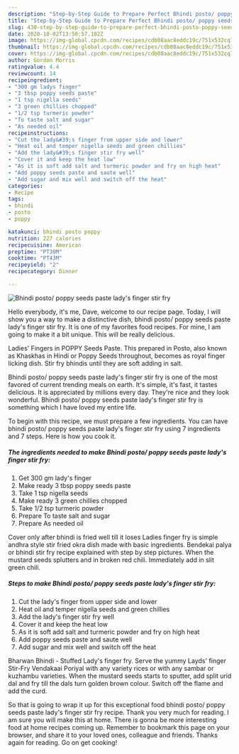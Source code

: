 ```yaml
---
description: "Step-by-Step Guide to Prepare Perfect Bhindi posto/ poppy seeds paste lady&amp;#39;s finger stir fry"
title: "Step-by-Step Guide to Prepare Perfect Bhindi posto/ poppy seeds paste lady&amp;#39;s finger stir fry"
slug: 430-step-by-step-guide-to-prepare-perfect-bhindi-posto-poppy-seeds-paste-lady-and-39-s-finger-stir-fry
date: 2020-10-02T13:50:57.102Z
image: https://img-global.cpcdn.com/recipes/cdb08aac8eddc19c/751x532cq70/bhindi-posto-poppy-seeds-paste-ladys-finger-stir-fry-recipe-main-photo.jpg
thumbnail: https://img-global.cpcdn.com/recipes/cdb08aac8eddc19c/751x532cq70/bhindi-posto-poppy-seeds-paste-ladys-finger-stir-fry-recipe-main-photo.jpg
cover: https://img-global.cpcdn.com/recipes/cdb08aac8eddc19c/751x532cq70/bhindi-posto-poppy-seeds-paste-ladys-finger-stir-fry-recipe-main-photo.jpg
author: Gordon Morris
ratingvalue: 4.4
reviewcount: 14
recipeingredient:
- "300 gm ladys finger"
- "3 tbsp poppy seeds paste"
- "1 tsp nigella seeds"
- "3 green chillies chopped"
- "1/2 tsp turmeric powder"
- "To taste salt and sugar"
- "As needed oil"
recipeinstructions:
- "Cut the lady&#39;s finger from upper side and lower"
- "Heat oil and temper nigella seeds and green chillies"
- "Add the lady&#39;s finger stir fry well"
- "Cover it and keep the heat low"
- "As it is soft add salt and turmeric powder and fry on high heat"
- "Add poppy seeds paste and saute well"
- "Add sugar and mix well and switch off the heat"
categories:
- Recipe
tags:
- bhindi
- posto
- poppy

katakunci: bhindi posto poppy 
nutrition: 227 calories
recipecuisine: American
preptime: "PT30M"
cooktime: "PT43M"
recipeyield: "2"
recipecategory: Dinner

---
```



![Bhindi posto/ poppy seeds paste lady&#39;s finger stir fry](https://img-global.cpcdn.com/recipes/cdb08aac8eddc19c/751x532cq70/bhindi-posto-poppy-seeds-paste-ladys-finger-stir-fry-recipe-main-photo.jpg)

Hello everybody, it's me, Dave, welcome to our recipe page. Today, I will show you a way to make a distinctive dish, bhindi posto/ poppy seeds paste lady&#39;s finger stir fry. It is one of my favorites food recipes. For mine, I am going to make it a bit unique. This will be really delicious.

Ladies&#39; Fingers in POPPY Seeds Paste. This prepared in Posto, also known as Khaskhas in Hindi or Poppy Seeds throughout, becomes as royal finger licking dish. Stir fry bhindis until they are soft adding in salt.

Bhindi posto/ poppy seeds paste lady&#39;s finger stir fry is one of the most favored of current trending meals on earth. It's simple, it's fast, it tastes delicious. It is appreciated by millions every day. They're nice and they look wonderful. Bhindi posto/ poppy seeds paste lady&#39;s finger stir fry is something which I have loved my entire life.


To begin with this recipe, we must prepare a few ingredients. You can have bhindi posto/ poppy seeds paste lady&#39;s finger stir fry using 7 ingredients and 7 steps. Here is how you cook it.

<!--inarticleads1-->

##### The ingredients needed to make Bhindi posto/ poppy seeds paste lady&#39;s finger stir fry:

1. Get 300 gm lady&#39;s finger
1. Make ready 3 tbsp poppy seeds paste
1. Take 1 tsp nigella seeds
1. Make ready 3 green chillies chopped
1. Take 1/2 tsp turmeric powder
1. Prepare To taste salt and sugar
1. Prepare As needed oil


Cover only after bhindi is fried well till it loses Ladies finger fry is simple andhra style stir fried okra dish made with basic ingredients. Bendekai palya or bhindi stir fry recipe explained with step by step pictures. When the mustard seeds splutters and in broken red chili. Immediately add in slit green chili. 

<!--inarticleads2-->

##### Steps to make Bhindi posto/ poppy seeds paste lady&#39;s finger stir fry:

1. Cut the lady&#39;s finger from upper side and lower
1. Heat oil and temper nigella seeds and green chillies
1. Add the lady&#39;s finger stir fry well
1. Cover it and keep the heat low
1. As it is soft add salt and turmeric powder and fry on high heat
1. Add poppy seeds paste and saute well
1. Add sugar and mix well and switch off the heat


Bharwan Bhindi - Stuffed Lady&#39;s finger fry. Serve the yummy Layds&#39; finger Stir-Fry Vendakaai Poriyal with any variety rices or with any sambar or kuzhambu varieties. When the mustard seeds starts to sputter, add split urid dal and fry till the dals turn golden brown colour. Switch off the flame and add the curd. 

So that is going to wrap it up for this exceptional food bhindi posto/ poppy seeds paste lady&#39;s finger stir fry recipe. Thank you very much for reading. I am sure you will make this at home. There is gonna be more interesting food at home recipes coming up. Remember to bookmark this page on your browser, and share it to your loved ones, colleague and friends. Thanks again for reading. Go on get cooking!

